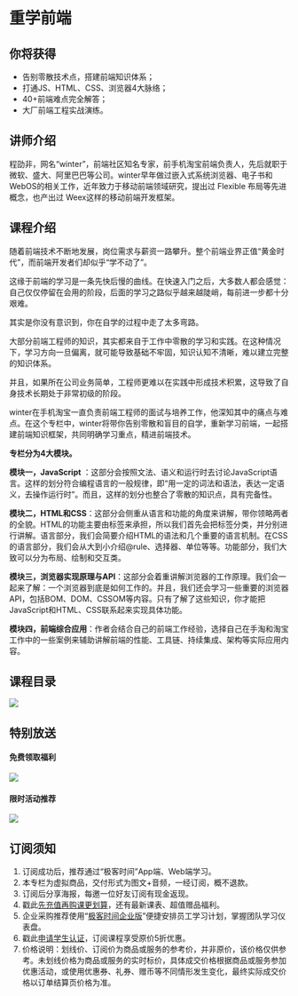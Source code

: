 # 重学前端

## 你将获得

*   告别零散技术点，搭建前端知识体系；
*   打通JS、HTML、CSS、浏览器4大脉络；
*   40+前端难点完全解答；
*   大厂前端工程实战演练。

  

## 讲师介绍

程劭非，网名“winter”，前端社区知名专家，前手机淘宝前端负责人，先后就职于微软、盛大、阿里巴巴等公司。winter早年做过嵌入式系统浏览器、电子书和 WebOS的相关工作，近年致力于移动前端领域研究，提出过 Flexible 布局等先进概念，也产出过 Weex这样的移动前端开发框架。

  

## 课程介绍

随着前端技术不断地发展，岗位需求与薪资一路攀升。整个前端业界正值“黄金时代”，而前端开发者们却似乎“学不动了”。

这缘于前端的学习是一条先快后慢的曲线。在快速入门之后，大多数人都会感觉：自己仅仅停留在会用的阶段，后面的学习之路似乎越来越陡峭，每前进一步都十分艰难。

其实是你没有意识到，你在自学的过程中走了太多弯路。

大部分前端工程师的知识，其实都来自于工作中零散的学习和实践。在这种情况下，学习方向一旦偏离，就可能导致基础不牢固，知识认知不清晰，难以建立完整的知识体系。

并且，如果所在公司业务简单，工程师更难以在实践中形成技术积累，这导致了自身技术长期处于非常初级的阶段。

winter在手机淘宝一直负责前端工程师的面试与培养工作，他深知其中的痛点与难点。在这个专栏中，winter将带你告别零散和盲目的自学，重新学习前端，一起搭建前端知识框架，共同明确学习重点，精进前端技术。

**专栏分为4大模块。**

**模块一，JavaScript** ：这部分会按照文法、语义和运行时去讨论JavaScript语言。这样的划分符合编程语言的一般规律，即“用一定的词法和语法，表达一定语义，去操作运行时”。而且，这样的划分也整合了零散的知识点，具有完备性。

**模块二，HTML和CSS**：这部分会侧重从语言和功能的角度来讲解，带你领略两者的全貌。HTML的功能主要由标签来承担，所以我们首先会把标签分类，并分别进行讲解。语言部分，我们会简要介绍HTML的语法和几个重要的语言机制。在CSS的语言部分，我们会从大到小介绍@rule、选择器、单位等等。功能部分，我们大致可以分为布局、绘制和交互类。

**模块三，浏览器实现原理与API**：这部分会着重讲解浏览器的工作原理。我们会一起来了解：一个浏览器到底是如何工作的。并且，我们还会学习一些重要的浏览器API，包括BOM、DOM、CSSOM等内容。只有了解了这些知识，你才能把JavaScript和HTML、CSS联系起来实现具体功能。

**模块四，前端综合应用**：作者会结合自己的前端工作经验，选择自己在手淘和淘宝工作中的一些案例来辅助讲解前端的性能、工具链、持续集成、架构等实际应用内容。

  

## 课程目录

![](https://static001.geekbang.org/resource/image/c6/3c/c64e92db621033ab7e26dae216c4ec3c.jpg)

  

## 特别放送

#### 免费领取福利

[![](https://static001.geekbang.org/resource/image/69/dc/69c52d08278a2164dc5b061ba342a5dc.jpg?wh=960x301)](https://time.geekbang.org/article/427012)

  

#### 限时活动推荐

[![](https://static001.geekbang.org/resource/image/67/a0/6720f5d50b4b38abbf867facdef728a0.png?wh=1035x360)](https://shop18793264.m.youzan.com/wscgoods/detail/2fmoej9krasag5p?dc_ps=2913145716543073286.200001)

  

## 订阅须知

1.  订阅成功后，推荐通过“极客时间”App端、Web端学习。
2.  本专栏为虚拟商品，交付形式为图文+音频，一经订阅，概不退款。
3.  订阅后分享海报，每邀一位好友订阅有现金返现。
4.  戳此[先充值再购课更划算](https://shop18793264.m.youzan.com/wscgoods/detail/2fmoej9krasag5p?scan=1&activity=none&from=kdt&qr=directgoods_1541158976&shopAutoEnter=1)，还有最新课表、超值赠品福利。
5.  企业采购推荐使用“[极客时间企业版](https://b.geekbang.org/?utm_source=geektime&utm_medium=columnintro&utm_campaign=newregister&gk_source=2021020901_gkcolumnintro_newregister)”便捷安排员工学习计划，掌握团队学习仪表盘。
6.  戳此[申请学生认证](https://promo.geekbang.org/activity/student-certificate?utm_source=geektime&utm_medium=caidanlan1)，订阅课程享受原价5折优惠。
7.  价格说明：划线价、订阅价为商品或服务的参考价，并非原价，该价格仅供参考。未划线价格为商品或服务的实时标价，具体成交价格根据商品或服务参加优惠活动，或使用优惠券、礼券、赠币等不同情形发生变化，最终实际成交价格以订单结算页价格为准。
